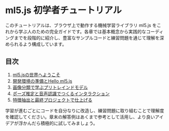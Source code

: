 # ml5.js 初学者チュートリアル

このチュートリアルは、ブラウザ上で動作する機械学習ライブラリ ml5.js をこれから学ぶ人のための完全ガイドです。各章では基本概念から実践的なコーディングまでを段階的に紹介し、豊富なサンプルコードと練習問題を通じて理解を深められるよう構成しています。

## 目次
1. [ml5.jsの世界へようこそ](01_overview.md)
2. [開発環境の準備とHello ml5.js](02_environment_setup.md)
3. [画像分類で学ぶプリトレインドモデル](03_image_classification.md)
4. [ポーズ推定と音声認識でつくるインタラクション](04_pose_and_sound.md)
5. [特徴抽出と最終プロジェクトで仕上げる](05_custom_training_and_project.md)

学習が進むごとにコードを自分なりに改造し、練習問題に取り組むことで理解度を確認してください。章末の解答例はあくまで参考として活用し、より良いアイデアが浮かんだら積極的に試してみましょう。
